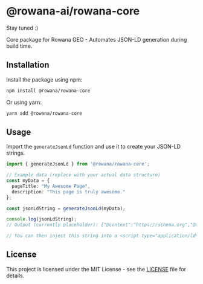 # @rowana-ai/rowana-core

Stay tuned :)

Core package for Rowana GEO - Automates JSON-LD generation during build time.

## Installation

Install the package using npm:

```bash
npm install @rowana/rowana-core
```

Or using yarn:

```bash
yarn add @rowana/rowana-core
```

## Usage

Import the `generateJsonLd` function and use it to create your JSON-LD strings.

```typescript
import { generateJsonLd } from '@rowana/rowana-core';

// Example data (replace with your actual data structure)
const myData = {
  pageTitle: "My Awesome Page",
  description: "This page is truly awesome."
};

const jsonLdString = generateJsonLd(myData);

console.log(jsonLdString);
// Output (currently placeholder): {"@context":"https://schema.org","@type":"WebPage","name":"Placeholder"}

// You can then inject this string into a <script type="application/ld+json"> tag in your HTML.
```

## License

This project is licensed under the MIT License - see the [LICENSE](LICENSE) file for details.
